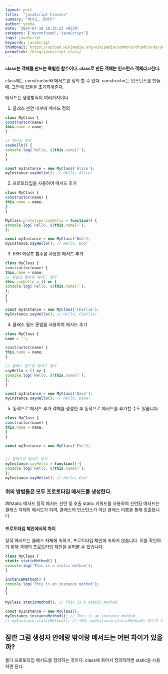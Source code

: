 ```yaml
---
layout: post
title:  "javaScript Classes"
summary: "메서드, 생성자"
author: yoo94
date: '2024-07-18 16:35:23 +0530'
category: ['myconfused','javaScript']
tags: javaScript
keywords: javaScript
thumbnail: https://upload.wikimedia.org/wikipedia/commons/thumb/9/99/Unofficial_JavaScript_logo_2.svg/1200px-Unofficial_JavaScript_logo_2.svg.png
permalink: /blog/javascript-class/
---
```


#### class는 객체를 만드는 특별한 함수이다. class로 만든 객체는 인스턴스 객체라고한다.

class에는 constructor와 메서드를 정의 할 수 있다.
constructor는 인스턴스를 만들 때, 그안에 값들을 초기화해준다.

메서드는 생성방식이 여러가지이다.

1. 클래스 선언 내부에 메서드 정의
```javascript
class MyClass {
constructor(name) {
this.name = name;
}

// 메서드 정의
sayHello() {
console.log(`Hello, ${this.name}!`);
}
}

const myInstance = new MyClass('Alice');
myInstance.sayHello(); // Hello, Alice!
```
2. 프로토타입을 사용하여 메서드 추가
```javascript
class MyClass {
constructor(name) {
this.name = name;
}
}

MyClass.prototype.sayHello = function() {
console.log(`Hello, ${this.name}!`);
};

const myInstance = new MyClass('Bob');
myInstance.sayHello(); // Hello, Bob!
```
3. ES6 화살표 함수를 사용한 메서드 추가
```javascript
class MyClass {
constructor(name) {
this.name = name;
// 화살표 함수로 메서드 정의
this.sayHello = () => {
console.log(`Hello, ${this.name}!`);
};
}
}

const myInstance = new MyClass('Charlie');
myInstance.sayHello(); // Hello, Charlie!
```
4. 클래스 필드 문법을 사용하여 메서드 추가
```javascript
class MyClass {
name = '';

constructor(name) {
this.name = name;
}

// 클래스 필드로 메서드 정의
sayHello = () => {
console.log(`Hello, ${this.name}!`);
};
}

const myInstance = new MyClass('Dave');
myInstance.sayHello(); // Hello, Dave!
```
5. 동적으로 메서드 추가
   객체를 생성한 후 동적으로 메서드를 추가할 수도 있습니다.

```javascript
class MyClass {
constructor(name) {
this.name = name;
}
}

const myInstance = new MyClass('Eve');


// 동적으로 메서드 추가
myInstance.sayHello = function() {
console.log(`Hello, ${this.name}!`);
};
myInstance.sayHello(); // Hello, Eve!
```
### 위의 방법들은 모두 프로토타입 메서드를 생성한다.

##static 메서드
정적 메서드 선언 및 호출
static 키워드를 사용하여 선언된 메서드는 클래스 자체의 메서드가 되며, 클래스의 인스턴스가 아닌 클래스 이름을 통해 호출됩니다

#### 프로토타입 체인에서의 차이
정적 메서드는 클래스 자체에 속하고, 프로토타입 체인에 속하지 않습니다. 이를 확인하기 위해 객체의 프로토타입 체인을 살펴볼 수 있습니다.

```javascript
class MyClass {
static staticMethod() {
console.log('This is a static method');
}

instanceMethod() {
console.log('This is an instance method');
}
}

MyClass.staticMethod(); // This is a static method

const myInstance = new MyClass();
myInstance.instanceMethod(); // This is an instance method
// myInstance.staticMethod(); // 에러: myInstance.staticMethod는 함수가 아닙니다.
```


## 잠깐 그럼 생성자 안에랑 밖이랑 메서드는 어떤 차이가 있을까?
둘다 프로토타입 메서드를 정의하는 것이다.
class에 묶어서 정의하려면 static을 사용하면 된다.

